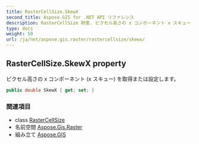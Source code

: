 ```yaml
---
title: RasterCellSize.SkewX
second_title: Aspose.GIS for .NET API リファレンス
description: RasterCellSize 財産. ピクセル高さの x コンポーネント x スキュー を取得または設定します
type: docs
weight: 50
url: /ja/net/aspose.gis.raster/rastercellsize/skewx/
---
```

## RasterCellSize.SkewX property

ピクセル高さの x コンポーネント (x スキュー) を取得または設定します。

```csharp
public double SkewX { get; set; }
```

### 関連項目

* class [RasterCellSize](../)
* 名前空間 [Aspose.Gis.Raster](../../rastercellsize/)
* 組み立て [Aspose.GIS](../../../)



